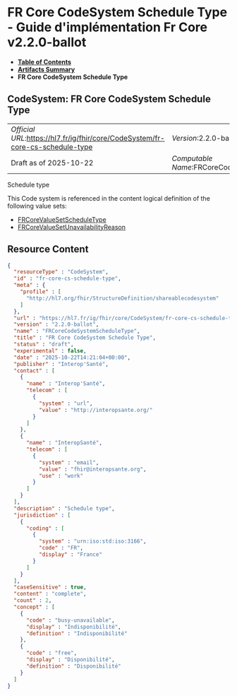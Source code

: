 # FR Core CodeSystem Schedule Type - Guide d'implémentation Fr Core v2.2.0-ballot

* [**Table of Contents**](toc.md)
* [**Artifacts Summary**](artifacts.md)
* **FR Core CodeSystem Schedule Type**

## CodeSystem: FR Core CodeSystem Schedule Type 

| | |
| :--- | :--- |
| *Official URL*:https://hl7.fr/ig/fhir/core/CodeSystem/fr-core-cs-schedule-type | *Version*:2.2.0-ballot |
| Draft as of 2025-10-22 | *Computable Name*:FRCoreCodeSystemScheduleType |

 
Schedule type 

 This Code system is referenced in the content logical definition of the following value sets: 

* [FRCoreValueSetScheduleType](ValueSet-fr-core-vs-schedule-type.md)
* [FRCoreValueSetUnavailabilityReason](ValueSet-fr-core-vs-schedule-unavailability-reason.md)



## Resource Content

```json
{
  "resourceType" : "CodeSystem",
  "id" : "fr-core-cs-schedule-type",
  "meta" : {
    "profile" : [
      "http://hl7.org/fhir/StructureDefinition/shareablecodesystem"
    ]
  },
  "url" : "https://hl7.fr/ig/fhir/core/CodeSystem/fr-core-cs-schedule-type",
  "version" : "2.2.0-ballot",
  "name" : "FRCoreCodeSystemScheduleType",
  "title" : "FR Core CodeSystem Schedule Type",
  "status" : "draft",
  "experimental" : false,
  "date" : "2025-10-22T14:21:04+00:00",
  "publisher" : "Interop'Santé",
  "contact" : [
    {
      "name" : "Interop'Santé",
      "telecom" : [
        {
          "system" : "url",
          "value" : "http://interopsante.org/"
        }
      ]
    },
    {
      "name" : "InteropSanté",
      "telecom" : [
        {
          "system" : "email",
          "value" : "fhir@interopsante.org",
          "use" : "work"
        }
      ]
    }
  ],
  "description" : "Schedule type",
  "jurisdiction" : [
    {
      "coding" : [
        {
          "system" : "urn:iso:std:iso:3166",
          "code" : "FR",
          "display" : "France"
        }
      ]
    }
  ],
  "caseSensitive" : true,
  "content" : "complete",
  "count" : 2,
  "concept" : [
    {
      "code" : "busy-unavailable",
      "display" : "Indisponibilité",
      "definition" : "Indisponibilité"
    },
    {
      "code" : "free",
      "display" : "Disponibilité",
      "definition" : "Disponibilité"
    }
  ]
}

```
